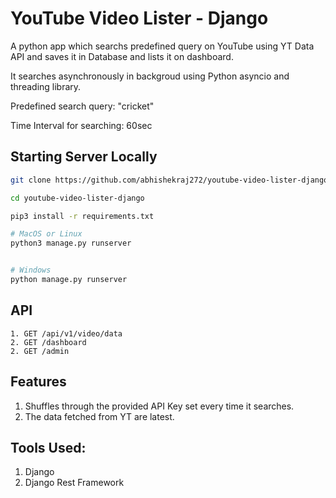 # YouTube Video Lister - Django

A python app which searchs predefined query on YouTube using YT Data API and saves it in Database and lists it on dashboard.

It searches asynchronously in backgroud using Python asyncio and threading library.

Predefined search query: "cricket"

Time Interval for searching: 60sec


## Starting Server Locally
```bash
git clone https://github.com/abhishekraj272/youtube-video-lister-django.git

cd youtube-video-lister-django

pip3 install -r requirements.txt

# MacOS or Linux
python3 manage.py runserver


# Windows
python manage.py runserver
```

## API

```
1. GET /api/v1/video/data
2. GET /dashboard
2. GET /admin
```

## Features
1. Shuffles through the provided API Key set every time it searches.
2. The data fetched from YT are latest.

## Tools Used:
1. Django
2. Django Rest Framework
